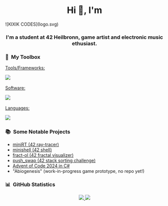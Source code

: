 <h1 align="center">Hi 👋, I'm</h1>
![KIXIK CODES](logo.svg)
<h3 align="center">I'm a student at 42 Heilbronn, game artist and electronic music ethusiast.</h3>

### 🔧 &nbsp;My Toolbox

<p align="left">
  <a href="https://skillicons.dev">
    <p>Tools/Frameworks:</p>
    <img src="https://skillicons.dev/icons?i=git,cmake,dotnet,markdown,notion" />
    <p>Software:</p>
    <img src="https://skillicons.dev/icons?i=vscode,visualstudio,neovim,obsidian,unity,unreal,photoshop" />
    <p>Languages:</p>
    <img src="https://skillicons.dev/icons?i=bash,c,cpp,cs,html,css" />
  </a>
</p>

### 📚 &nbsp;Some Notable Projects

- [miniRT (42 ray-tracer)](https://github.com/N03l-MG/miniRT)
- [minishell (42 shell)](https://github.com/N03l-MG/minishell)
- [fract-ol (42 fractal visualizer)](https://github.com/N03l-MG/fract-ol)
- [push_swap (42 stack sorting challenge)](https://github.com/N03l-MG/push_swap)
- [Advent of Code 2024 in C#](https://github.com/N03l-MG/AdventOfCode2024)
- "Abiogenesis" (work-in-progress game prototype, no repo yet!)

### 📊 &nbsp;GitHub Statistics

<p align="center">
<a href="https://github.com/N03l-MG">
  <img height="180em" src="https://github-readme-stats-eight-theta.vercel.app/api?username=N03l-MG&show_icons=true&theme=radical&include_all_commits=true&count_private=true"/>
  <img height="180em" src="https://github-readme-stats-eight-theta.vercel.app/api/top-langs/?username=N03l-MG&layout=compact&langs_count=4&theme=radical"/>
</a>
</p>
